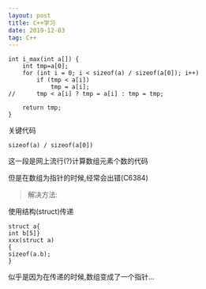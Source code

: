 ```yaml
---
layout: post
title: C++学习
date: 2019-12-03
tag: C++
---
```


```
int i_max(int a[]) {
	int tmp=a[0];
	for (int i = 0; i < sizeof(a) / sizeof(a[0]); i++)
		if (tmp < a[i])
			tmp = a[i];
//		tmp < a[i] ? tmp = a[i] : tmp = tmp;

	return tmp;
}
```

关键代码

```
sizeof(a) / sizeof(a[0])
```

这一段是网上流行(?)计算数组元素个数的代码

但是在数组为指针的时候,经常会出错(C6384)

> 解决方法:

使用结构(struct)传递
```
struct a{
int b[5]}
xxx(struct a)
{
sizeof(a.b);
}
````
似乎是因为在传递的时候,数组变成了一个指针...
